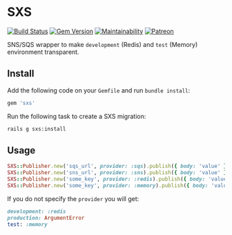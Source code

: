 # SXS

[![Build Status](https://travis-ci.org/wbotelhos/sxs.svg)](https://travis-ci.org/wbotelhos/sxs)
[![Gem Version](https://badge.fury.io/rb/sxs.svg)](https://badge.fury.io/rb/sxs)
[![Maintainability](https://api.codeclimate.com/v1/badges/cc5efe8b06bc1d5e9e8a/maintainability)](https://codeclimate.com/github/wbotelhos/sxs/maintainability)
[![Patreon](https://img.shields.io/badge/donate-%3C3-brightgreen.svg)](https://www.patreon.com/wbotelhos)

SNS/SQS wrapper to make `development` (Redis) and `test` (Memory) environment transparent.

## Install

Add the following code on your `Gemfile` and run `bundle install`:

```ruby
gem 'sxs'
```

Run the following task to create a SXS migration:

```bash
rails g sxs:install
```

## Usage

```ruby
SXS::Publisher.new('sqs_url', provider: :sqs).publish({ body: 'value' }.to_json)
SXS::Publisher.new('sns_url', provider: :sns).publish({ body: 'value' }.to_json)
SXS::Publisher.new('some_key', provider: :redis).publish({ body: 'value' }.to_json)
SXS::Publisher.new('some_key', provider: :memory).publish({ body: 'value' }.to_json)
```

If you do not specify the `provider` you will get:

```ruby
development: :redis
production: ArgumentError
test: :memory
```
